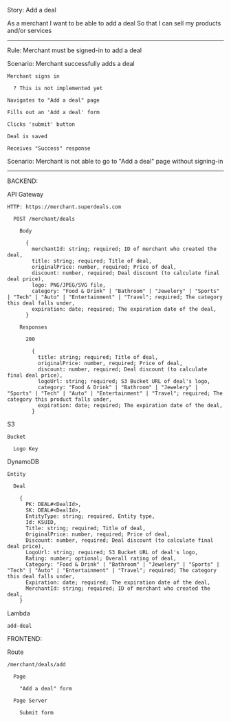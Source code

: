 Story: Add a deal

As a merchant
I want to be able to add a deal
So that I can sell my products and/or services

---

Rule: Merchant must be signed-in to add a deal

Scenario: Merchant successfully adds a deal

    Merchant signs in

      ? This is not implemented yet

    Navigates to "Add a deal" page

    Fills out an 'Add a deal' form

    Clicks 'submit' button

    Deal is saved

    Receives "Success" response

Scenario: Merchant is not able to go to "Add a deal" page without signing-in

---

BACKEND:

API Gateway

    HTTP: https://merchant.superdeals.com

      POST /merchant/deals

        Body

          {
            merchantId: string; required; ID of merchant who created the deal,
            title: string; required; Title of deal,
            originalPrice: number, required; Price of deal,
            discount: number, required; Deal discount (to calculate final deal price),
            logo: PNG/JPEG/SVG file,
            category: "Food & Drink" | "Bathroom" | "Jewelery" | "Sports" | "Tech" | "Auto" | "Entertainment" | "Travel"; required; The category this deal falls under,
            expiration: date; required; The expiration date of the deal,
          }

        Responses

          200

            {
              title: string; required; Title of deal,
              originalPrice: number, required; Price of deal,
              discount: number, required; Deal discount (to calculate final deal price),
              logoUrl: string; required; S3 Bucket URL of deal's logo,
              category: "Food & Drink" | "Bathroom" | "Jewelery" | "Sports" | "Tech" | "Auto" | "Entertainment" | "Travel"; required; The category this product falls under,
              expiration: date; required; The expiration date of the deal,
            }

S3

    Bucket

      Logo Key

DynamoDB

    Entity

      Deal

        {
          PK: DEAL#<DealId>,
          SK: DEAL#<DealId>,
          EntityType: string; required, Entity type,
          Id: KSUID,
          Title: string; required; Title of deal,
          OriginalPrice: number, required; Price of deal,
          Discount: number, required; Deal discount (to calculate final deal price),
          LogoUrl: string; required; S3 Bucket URL of deal's logo,
          Rating: number; optional; Overall rating of deal,
          Category: "Food & Drink" | "Bathroom" | "Jewelery" | "Sports" | "Tech" | "Auto" | "Entertainment" | "Travel"; required; The category this deal falls under,
          Expiration: date; required; The expiration date of the deal,
          MerchantId: string; required; ID of merchant who created the deal,
        }

Lambda

    add-deal

FRONTEND:

Route

    /merchant/deals/add

      Page

        "Add a deal" form

      Page Server

        Submit form
